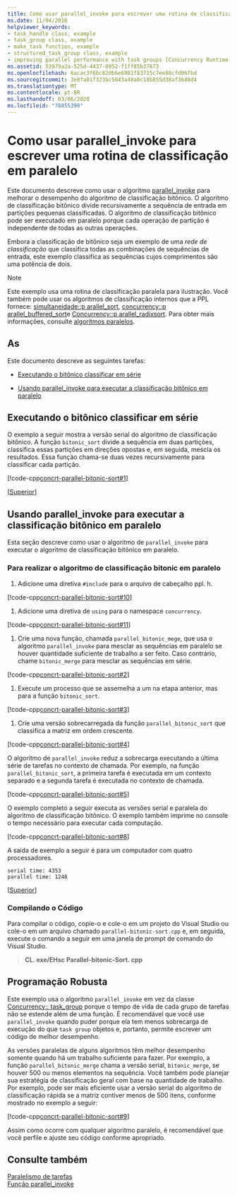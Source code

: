 ```yaml
---
title: Como usar parallel_invoke para escrever uma rotina de classificação em paralelo
ms.date: 11/04/2016
helpviewer_keywords:
- task_handle class, example
- task_group class, example
- make_task function, example
- structured_task_group class, example
- improving parallel performance with task groups [Concurrency Runtime]
ms.assetid: 53979a2a-525d-4437-8952-f1ff85b37673
ms.openlocfilehash: 6acac3f6bc82db6e6981f83715c7ee88cfd06fbd
ms.sourcegitcommit: 3e8fa01f323bc5043a48a0c18b855d38af3648d4
ms.translationtype: MT
ms.contentlocale: pt-BR
ms.lasthandoff: 03/06/2020
ms.locfileid: "78855390"
---
```

# <a name="how-to-use-parallel_invoke-to-write-a-parallel-sort-routine"></a>Como usar parallel_invoke para escrever uma rotina de classificação em paralelo

Este documento descreve como usar o algoritmo [parallel_invoke](../../parallel/concrt/parallel-algorithms.md#parallel_invoke) para melhorar o desempenho do algoritmo de classificação bitônico. O algoritmo de classificação bitônico divide recursivamente a sequência de entrada em partições pequenas classificadas. O algoritmo de classificação bitônico pode ser executado em paralelo porque cada operação de partição é independente de todas as outras operações.

Embora a classificação de bitônico seja um exemplo de uma *rede de classificação* que classifica todas as combinações de sequências de entrada, este exemplo classifica as sequências cujos comprimentos são uma potência de dois.

> [!NOTE]
> Este exemplo usa uma rotina de classificação paralela para ilustração. Você também pode usar os algoritmos de classificação internos que a PPL fornece: [simultaneidade::p arallel_sort](reference/concurrency-namespace-functions.md#parallel_sort), [concurrency::p arallel_buffered_sort](reference/concurrency-namespace-functions.md#parallel_buffered_sort)e [Concurrency::p arallel_radixsort](reference/concurrency-namespace-functions.md#parallel_radixsort). Para obter mais informações, consulte [algoritmos paralelos](../../parallel/concrt/parallel-algorithms.md).

## <a name="top"></a>As

Este documento descreve as seguintes tarefas:

- [Executando o bitônico classificar em série](#serial)

- [Usando parallel_invoke para executar a classificação bitônico em paralelo](#parallel)

## <a name="serial"></a>Executando o bitônico classificar em série

O exemplo a seguir mostra a versão serial do algoritmo de classificação bitônico. A função `bitonic_sort` divide a sequência em duas partições, classifica essas partições em direções opostas e, em seguida, mescla os resultados. Essa função chama-se duas vezes recursivamente para classificar cada partição.

[!code-cpp[concrt-parallel-bitonic-sort#1](../../parallel/concrt/codesnippet/cpp/how-to-use-parallel-invoke-to-write-a-parallel-sort-routine_1.cpp)]

[[Superior](#top)]

## <a name="parallel"></a>Usando parallel_invoke para executar a classificação bitônico em paralelo

Esta seção descreve como usar o algoritmo de `parallel_invoke` para executar o algoritmo de classificação bitônico em paralelo.

### <a name="to-perform-the-bitonic-sort-algorithm-in-parallel"></a>Para realizar o algoritmo de classificação bitonic em paralelo

1. Adicione uma diretiva `#include` para o arquivo de cabeçalho ppl. h.

[!code-cpp[concrt-parallel-bitonic-sort#10](../../parallel/concrt/codesnippet/cpp/how-to-use-parallel-invoke-to-write-a-parallel-sort-routine_2.cpp)]

1. Adicione uma diretiva de `using` para o namespace `concurrency`.

[!code-cpp[concrt-parallel-bitonic-sort#11](../../parallel/concrt/codesnippet/cpp/how-to-use-parallel-invoke-to-write-a-parallel-sort-routine_3.cpp)]

1. Crie uma nova função, chamada `parallel_bitonic_mege`, que usa o algoritmo `parallel_invoke` para mesclar as sequências em paralelo se houver quantidade suficiente de trabalho a ser feito. Caso contrário, chame `bitonic_merge` para mesclar as sequências em série.

[!code-cpp[concrt-parallel-bitonic-sort#2](../../parallel/concrt/codesnippet/cpp/how-to-use-parallel-invoke-to-write-a-parallel-sort-routine_4.cpp)]

1. Execute um processo que se assemelha a um na etapa anterior, mas para a função `bitonic_sort`.

[!code-cpp[concrt-parallel-bitonic-sort#3](../../parallel/concrt/codesnippet/cpp/how-to-use-parallel-invoke-to-write-a-parallel-sort-routine_5.cpp)]

1. Crie uma versão sobrecarregada da função `parallel_bitonic_sort` que classifica a matriz em ordem crescente.

[!code-cpp[concrt-parallel-bitonic-sort#4](../../parallel/concrt/codesnippet/cpp/how-to-use-parallel-invoke-to-write-a-parallel-sort-routine_6.cpp)]

O algoritmo de `parallel_invoke` reduz a sobrecarga executando a última série de tarefas no contexto de chamada. Por exemplo, na função `parallel_bitonic_sort`, a primeira tarefa é executada em um contexto separado e a segunda tarefa é executada no contexto de chamada.

[!code-cpp[concrt-parallel-bitonic-sort#5](../../parallel/concrt/codesnippet/cpp/how-to-use-parallel-invoke-to-write-a-parallel-sort-routine_7.cpp)]

O exemplo completo a seguir executa as versões serial e paralela do algoritmo de classificação bitônico. O exemplo também imprime no console o tempo necessário para executar cada computação.

[!code-cpp[concrt-parallel-bitonic-sort#8](../../parallel/concrt/codesnippet/cpp/how-to-use-parallel-invoke-to-write-a-parallel-sort-routine_8.cpp)]

A saída de exemplo a seguir é para um computador com quatro processadores.

```Output
serial time: 4353
parallel time: 1248
```

[[Superior](#top)]

### <a name="compiling-the-code"></a>Compilando o Código

Para compilar o código, copie-o e cole-o em um projeto do Visual Studio ou cole-o em um arquivo chamado `parallel-bitonic-sort.cpp` e, em seguida, execute o comando a seguir em uma janela de prompt de comando do Visual Studio.

> **CL. exe/EHsc Parallel-bitonic-Sort. cpp**

## <a name="robust-programming"></a>Programação Robusta

Este exemplo usa o algoritmo `parallel_invoke` em vez da classe [Concurrency:: task_group](reference/task-group-class.md) porque o tempo de vida de cada grupo de tarefas não se estende além de uma função. É recomendável que você use `parallel_invoke` quando puder porque ela tem menos sobrecarga de execução do que `task group` objetos e, portanto, permite escrever um código de melhor desempenho.

As versões paralelas de alguns algoritmos têm melhor desempenho somente quando há um trabalho suficiente para fazer. Por exemplo, a função `parallel_bitonic_merge` chama a versão serial, `bitonic_merge`, se houver 500 ou menos elementos na sequência. Você também pode planejar sua estratégia de classificação geral com base na quantidade de trabalho. Por exemplo, pode ser mais eficiente usar a versão serial do algoritmo de classificação rápida se a matriz contiver menos de 500 itens, conforme mostrado no exemplo a seguir:

[!code-cpp[concrt-parallel-bitonic-sort#9](../../parallel/concrt/codesnippet/cpp/how-to-use-parallel-invoke-to-write-a-parallel-sort-routine_9.cpp)]

Assim como ocorre com qualquer algoritmo paralelo, é recomendável que você perfile e ajuste seu código conforme apropriado.

## <a name="see-also"></a>Consulte também

[Paralelismo de tarefas](../../parallel/concrt/task-parallelism-concurrency-runtime.md)<br/>
[Função parallel_invoke](reference/concurrency-namespace-functions.md#parallel_invoke)
